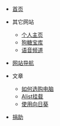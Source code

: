 * [首页](http://docs.dogtang.cloud/)

* 其它网站
  * [个人主页](https://dogtang.cloud/)
  * [狗糖宝库](http://alist.dogtang.cloud/)
  * [语音频道](https://kook.top/wN5sit)

* [网站导航](doc-导航页/README.md)

* 文章
  * [如何选购电脑](doc-如何选购电脑/README.md)
  * [Alist挂载](doc-Alist挂载/README.md)
  * [使用向日葵](doc-XRK/README.md)

* [捐助](doc-QR/README.md) 
